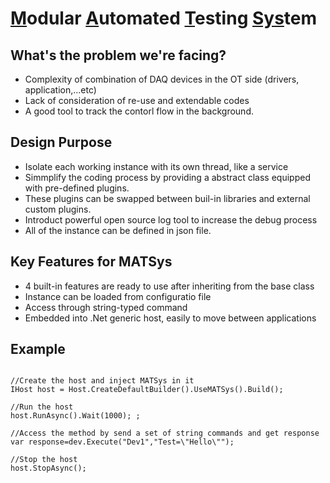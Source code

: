 # <ins>M</ins>odular <ins>A</ins>utomated <ins>T</ins>esting <ins>Sys</ins>tem

## What's the problem we're facing?
- Complexity of combination of DAQ devices in the OT side (drivers, application,...etc)
- Lack of consideration of re-use and extendable codes
- A good tool to track the contorl flow in the background.

## Design Purpose
- Isolate each working instance with its own thread, like a service
- Simmplify the coding process by providing a abstract class equipped with pre-defined plugins.
- These plugins can be swapped between buil-in libraries and external custom plugins.
- Introduct powerful open source log tool to increase the debug process
- All of the instance can be defined in json file.

## Key Features for MATSys
- 4 built-in features are ready to use after inheriting from the base class    
- Instance can be loaded from configuratio file
- Access through string-typed command
- Embedded into .Net generic host, easily to move between applications

## Example


<pre><code>
//Create the host and inject MATSys in it
IHost host = Host.CreateDefaultBuilder().UseMATSys().Build();

//Run the host
host.RunAsync().Wait(1000); ;

//Access the method by send a set of string commands and get response
var response=dev.Execute("Dev1","Test=\"Hello\"");

//Stop the host
host.StopAsync();
</code></pre>